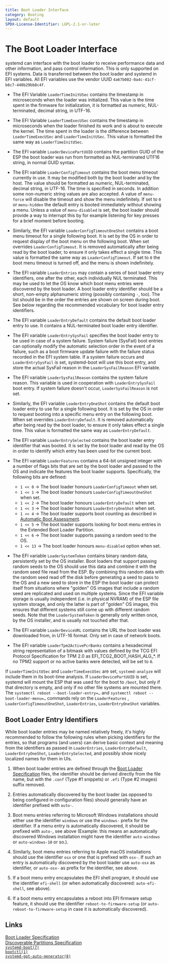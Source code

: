 ```yaml
---
title: Boot Loader Interface
category: Booting
layout: default
SPDX-License-Identifier: LGPL-2.1-or-later
---
```


# The Boot Loader Interface

systemd can interface with the boot loader to receive performance data and
other information, and pass control information. This is only supported on EFI
systems. Data is transferred between the boot loader and systemd in EFI
variables. All EFI variables use the vendor UUID
`4a67b082-0a4c-41cf-b6c7-440b29bb8c4f`.

* The EFI Variable `LoaderTimeInitUSec` contains the timestamp in microseconds
  when the loader was initialized. This value is the time spent in the firmware
  for initialization, it is formatted as numeric, NUL-terminated, decimal
  string, in UTF-16.

* The EFI Variable `LoaderTimeExecUSec` contains the timestamp in microseconds
  when the loader finished its work and is about to execute the kernel. The
  time spent in the loader is the difference between `LoaderTimeExecUSec` and
  `LoaderTimeInitUSec`. This value is formatted the same way as
  `LoaderTimeInitUSec`.

* The EFI variable `LoaderDevicePartUUID` contains the partition GUID of the
  ESP the boot loader was run from formatted as NUL-terminated UTF16 string, in
  normal GUID syntax.

* The EFI variable `LoaderConfigTimeout` contains the boot menu timeout
  currently in use. It may be modified both by the boot loader and by the
  host. The value should be formatted as numeric, NUL-terminated, decimal
  string, in UTF-16. The time is specified in seconds. In addition some
  non-numeric string values are also accepted. A value of `menu-force`
  will disable the timeout and show the menu indefinitely. If set to `0` or
  `menu-hidden` the default entry is booted immediately without showing a menu.
  Unless a value of `menu-disabled` is set, the boot loader should provide a
  way to interrupt this by for example listening for key presses for a brief
  moment before booting.

* Similarly, the EFI variable `LoaderConfigTimeoutOneShot` contains a boot menu
  timeout for a single following boot. It is set by the OS in order to request
  display of the boot menu on the following boot. When set overrides
  `LoaderConfigTimeout`. It is removed automatically after being read by the
  boot loader, to ensure it only takes effect a single time. This value is
  formatted the same way as `LoaderConfigTimeout`. If set to `0` the boot menu
  timeout is turned off, and the menu is shown indefinitely.

* The EFI variable `LoaderEntries` may contain a series of boot loader entry
  identifiers, one after the other, each individually NUL terminated. This may
  be used to let the OS know which boot menu entries were discovered by the
  boot loader. A boot loader entry identifier should be a short, non-empty
  alphanumeric string (possibly containing `-`, too). The list should be in the
  order the entries are shown on screen during boot. See below regarding the
  recommended vocabulary for boot loader entry identifiers.

* The EFI variable `LoaderEntryDefault` contains the default boot loader entry
  to use. It contains a NUL-terminated boot loader entry identifier.

* The EFI variable `LoaderEntrySysFail` specifies the boot loader entry to be
  used in case of a system failure. System failure (SysFail) boot entries can
  optionally modify the automatic selection order in the event of a failure,
  such as a boot firmware update failure with the failure status recorded in
  the EFI system table. If a system failure occurs and `LoaderEntrySysFail` is
  set, systemd-boot will use this boot entry, and store the actual SysFail
  reason in the `LoaderSysFailReason` EFI variable.

* The EFI variable `LoaderSysFailReason` contains the system failure reason.
  This variable is used in cooperation with `LoaderEntrySysFail` boot entry.
  If system failure doesn't occur, `LoaderSysFailReason` is not set.

* Similarly, the EFI variable `LoaderEntryOneShot` contains the default boot
  loader entry to use for a single following boot. It is set by the OS in order
  to request booting into a specific menu entry on the following boot. When set
  overrides `LoaderEntryDefault`. It is removed automatically after being read
  by the boot loader, to ensure it only takes effect a single time. This value
  is formatted the same way as `LoaderEntryDefault`.

* The EFI variable `LoaderEntrySelected` contains the boot loader entry
  identifier that was booted. It is set by the boot loader and read by
  the OS in order to identify which entry has been used for the current boot.

* The EFI variable `LoaderFeatures` contains a 64-bit unsigned integer with a
  number of flags bits that are set by the boot loader and passed to the OS and
  indicate the features the boot loader supports. Specifically, the following
  bits are defined:

  * `1 << 0` → The boot loader honours `LoaderConfigTimeout` when set.
  * `1 << 1` → The boot loader honours `LoaderConfigTimeoutOneShot` when set.
  * `1 << 2` → The boot loader honours `LoaderEntryDefault` when set.
  * `1 << 3` → The boot loader honours `LoaderEntryOneShot` when set.
  * `1 << 4` → The boot loader supports boot counting as described in [Automatic Boot Assessment](/AUTOMATIC_BOOT_ASSESSMENT).
  * `1 << 5` → The boot loader supports looking for boot menu entries in the Extended Boot Loader Partition.
  * `1 << 6` → The boot loader supports passing a random seed to the OS.
  * `1 << 13` → The boot loader honours `menu-disabled` option when set.

* The EFI variable `LoaderSystemToken` contains binary random data,
  persistently set by the OS installer. Boot loaders that support passing
  random seeds to the OS should use this data and combine it with the random
  seed file read from the ESP. By combining this random data with the random
  seed read off the disk before generating a seed to pass to the OS and a new
  seed to store in the ESP the boot loader can protect itself from situations
  where "golden" OS images that include a random seed are replicated and used
  on multiple systems. Since the EFI variable storage is usually independent
  (i.e. in physical NVRAM) of the ESP file system storage, and only the latter
  is part of "golden" OS images, this ensures that different systems still come
  up with different random seeds. Note that the `LoaderSystemToken` is
  generally only written once, by the OS installer, and is usually not touched
  after that.

* The EFI variable `LoaderDeviceURL` contains the URL the boot loader was
  downloaded from, in UTF-16 format. Only set in case of network boots.

* The EFI variable `LoaderTpm2ActivePcrBanks` contains a hexadecimal string
  representation of a bitmask with values defined by the TCG EFI Protocol
  Specification for TPM 2.0 as EFI_TCG2_BOOT_HASH_ALG_*. If no TPM2 support or
  no active banks were detected, will be set to `0`.

If `LoaderTimeInitUSec` and `LoaderTimeExecUSec` are set, `systemd-analyze`
will include them in its boot-time analysis.  If `LoaderDevicePartUUID` is set,
systemd will mount the ESP that was used for the boot to `/boot`, but only if
that directory is empty, and only if no other file systems are mounted
there. The `systemctl reboot --boot-loader-entry=…` and `systemctl reboot
--boot-loader-menu=…` commands rely on the `LoaderFeatures` ,
`LoaderConfigTimeoutOneShot`, `LoaderEntries`, `LoaderEntryOneShot`
variables.

## Boot Loader Entry Identifiers

While boot loader entries may be named relatively freely, it's highly
recommended to follow the following rules when picking identifiers for the
entries, so that programs (and users) can derive basic context and meaning from
the identifiers as passed in `LoaderEntries`, `LoaderEntryDefault`,
`LoaderEntryOneShot`, `LoaderEntrySelected`, and possibly show nicely localized
names for them in UIs.

1. When boot loader entries are defined through the
   [Boot Loader Specification](https://uapi-group.org/specifications/specs/boot_loader_specification/)
   files, the identifier should be derived directly from the file name,
   but with the `.conf` (Type #1 snippets) or `.efi` (Type #2 images)
   suffix removed.

2. Entries automatically discovered by the boot loader (as opposed to being
   configured in configuration files) should generally have an identifier
   prefixed with `auto-`.

3. Boot menu entries referring to Microsoft Windows installations should either
   use the identifier `windows` or use the `windows-` prefix for the
   identifier. If a menu entry is automatically discovered, it should be
   prefixed with `auto-`, see above (Example: this means an automatically
   discovered Windows installation might have the identifier `auto-windows` or
   `auto-windows-10` or so.).

4. Similarly, boot menu entries referring to Apple macOS installations should
   use the identifier `osx` or one that is prefixed with `osx-`. If such an
   entry is automatically discovered by the boot loader use `auto-osx` as
   identifier, or `auto-osx-` as prefix for the identifier, see above.

5. If a boot menu entry encapsulates the EFI shell program, it should use the
   identifier `efi-shell` (or when automatically discovered: `auto-efi-shell`,
   see above).

6. If a boot menu entry encapsulates a reboot into EFI firmware setup feature,
   it should use the identifier `reboot-to-firmware-setup` (or
   `auto-reboot-to-firmware-setup` in case it is automatically discovered).

## Links

[Boot Loader Specification](https://uapi-group.org/specifications/specs/boot_loader_specification)<br>
[Discoverable Partitions Specification](https://uapi-group.org/specifications/specs/discoverable_partitions_specification)<br>
[`systemd-boot(7)`](https://www.freedesktop.org/software/systemd/man/systemd-boot.html)<br>
[`bootctl(1)`](https://www.freedesktop.org/software/systemd/man/bootctl.html)<br>
[`systemd-gpt-auto-generator(8)`](https://www.freedesktop.org/software/systemd/man/systemd-gpt-auto-generator.html)
